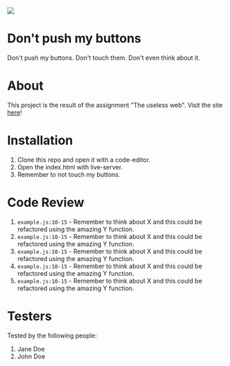 <img src="https://media.giphy.com/media/EBId5v0YNRyPGHytLK/giphy.gif">

# Don't push my buttons

Don't push my buttons. Don't touch them. Don't even think about it.

# About 

This project is the result of the assignment "The useless web". Visit the site [here](https://dont-push-my-buttons.netlify.app/)!

# Installation

1. Clone this repo and open it with a code-editor.
2. Open the index.html with live-server.
3. Remember to not touch my buttons.

# Code Review

1. `example.js:10-15` - Remember to think about X and this could be refactored using the amazing Y function.
1. `example.js:10-15` - Remember to think about X and this could be refactored using the amazing Y function.
1. `example.js:10-15` - Remember to think about X and this could be refactored using the amazing Y function.
1. `example.js:10-15` - Remember to think about X and this could be refactored using the amazing Y function.
1. `example.js:10-15` - Remember to think about X and this could be refactored using the amazing Y function.

# Testers

Tested by the following people:

1. Jane Doe
2. John Doe
